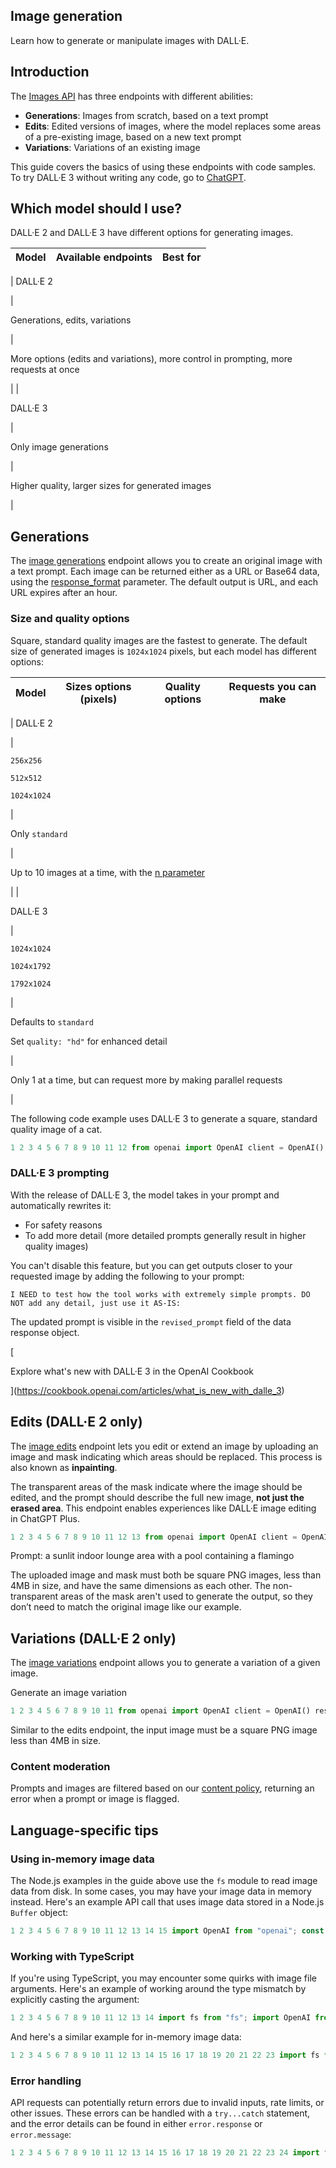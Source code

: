 ## Image generation

Learn how to generate or manipulate images with DALL·E.

## Introduction

The [Images API](https://platform.openai.com/docs/api-reference/images) has three endpoints with different abilities:

-   **Generations**: Images from scratch, based on a text prompt
-   **Edits**: Edited versions of images, where the model replaces some areas of a pre-existing image, based on a new text prompt
-   **Variations**: Variations of an existing image

This guide covers the basics of using these endpoints with code samples. To try DALL·E 3 without writing any code, go to [ChatGPT](https://chatgpt.com/).

## Which model should I use?

DALL·E 2 and DALL·E 3 have different options for generating images.

| Model | Available endpoints | Best for |
| --- | --- | --- |
| 
DALL·E 2

 | 

Generations, edits, variations

 | 

More options (edits and variations), more control in prompting, more requests at once

 |
| 

DALL·E 3

 | 

Only image generations

 | 

Higher quality, larger sizes for generated images

 |

## Generations

The [image generations](https://platform.openai.com/docs/api-reference/images/create) endpoint allows you to create an original image with a text prompt. Each image can be returned either as a URL or Base64 data, using the [response\_format](https://platform.openai.com/docs/api-reference/images/create#images/create-response_format) parameter. The default output is URL, and each URL expires after an hour.

### Size and quality options

Square, standard quality images are the fastest to generate. The default size of generated images is `1024x1024` pixels, but each model has different options:

| Model | Sizes options (pixels) | Quality options | Requests you can make |
| --- | --- | --- | --- |
| 
DALL·E 2

 | 

`256x256`

`512x512`

`1024x1024`

 | 

Only `standard`

 | 

Up to 10 images at a time, with the [n parameter](https://platform.openai.com/docs/api-reference/images/create#images/create-n)

 |
| 

DALL·E 3

 | 

`1024x1024`

`1024x1792`

`1792x1024`

 | 

Defaults to `standard`

Set `quality: "hd"` for enhanced detail

 | 

Only 1 at a time, but can request more by making parallel requests

 |

The following code example uses DALL·E 3 to generate a square, standard quality image of a cat.

```python
1 2 3 4 5 6 7 8 9 10 11 12 from openai import OpenAI client = OpenAI() response = client.images.generate( model="dall-e-3", prompt="a white siamese cat", size="1024x1024", quality="standard", n=1, ) print(response.data[0].url)
```

### DALL·E 3 prompting

With the release of DALL·E 3, the model takes in your prompt and automatically rewrites it:

-   For safety reasons
-   To add more detail (more detailed prompts generally result in higher quality images)

You can't disable this feature, but you can get outputs closer to your requested image by adding the following to your prompt:

`I NEED to test how the tool works with extremely simple prompts. DO NOT add any detail, just use it AS-IS:`

The updated prompt is visible in the `revised_prompt` field of the data response object.

[

Explore what's new with DALL·E 3 in the OpenAI Cookbook



](https://cookbook.openai.com/articles/what_is_new_with_dalle_3)

## Edits (DALL·E 2 only)

The [image edits](https://platform.openai.com/docs/api-reference/images/create-edit) endpoint lets you edit or extend an image by uploading an image and mask indicating which areas should be replaced. This process is also known as **inpainting**.

The transparent areas of the mask indicate where the image should be edited, and the prompt should describe the full new image, **not just the erased area**. This endpoint enables experiences like DALL·E image editing in ChatGPT Plus.

```python
1 2 3 4 5 6 7 8 9 10 11 12 13 from openai import OpenAI client = OpenAI() response = client.images.edit( model="dall-e-2", image=open("sunlit_lounge.png", "rb"), mask=open("mask.png", "rb"), prompt="A sunlit indoor lounge area with a pool containing a flamingo", n=1, size="1024x1024", ) print(response.data[0].url)
```

Prompt: a sunlit indoor lounge area with a pool containing a flamingo

The uploaded image and mask must both be square PNG images, less than 4MB in size, and have the same dimensions as each other. The non-transparent areas of the mask aren't used to generate the output, so they don’t need to match the original image like our example.

## Variations (DALL·E 2 only)

The [image variations](https://platform.openai.com/docs/api-reference/images/create-variation) endpoint allows you to generate a variation of a given image.

Generate an image variation

```python
1 2 3 4 5 6 7 8 9 10 11 from openai import OpenAI client = OpenAI() response = client.images.create_variation( model="dall-e-2", image=open("corgi_and_cat_paw.png", "rb"), n=1, size="1024x1024" ) print(response.data[0].url)
```

Similar to the edits endpoint, the input image must be a square PNG image less than 4MB in size.

### Content moderation

Prompts and images are filtered based on our [content policy](https://labs.openai.com/policies/content-policy), returning an error when a prompt or image is flagged.

## Language-specific tips

### Using in-memory image data

The Node.js examples in the guide above use the `fs` module to read image data from disk. In some cases, you may have your image data in memory instead. Here's an example API call that uses image data stored in a Node.js `Buffer` object:

```javascript
1 2 3 4 5 6 7 8 9 10 11 12 13 14 15 import OpenAI from "openai"; const openai = new OpenAI(); // This is the Buffer object that contains your image data const buffer = [your image data]; // Set a `name` that ends with .png so that the API knows it's a PNG image buffer.name = "image.png"; async function main() { const image = await openai.images.createVariation({ model: "dall-e-2", image: buffer, n: 1, size: "1024x1024" }); console.log(image.data); } main();
```

### Working with TypeScript

If you're using TypeScript, you may encounter some quirks with image file arguments. Here's an example of working around the type mismatch by explicitly casting the argument:

```javascript
1 2 3 4 5 6 7 8 9 10 11 12 13 14 import fs from "fs"; import OpenAI from "openai"; const openai = new OpenAI(); async function main() { // Cast the ReadStream to `any` to appease the TypeScript compiler const image = await openai.images.createVariation({ image: fs.createReadStream("image.png") as any, }); console.log(image.data); } main();
```

And here's a similar example for in-memory image data:

```javascript
1 2 3 4 5 6 7 8 9 10 11 12 13 14 15 16 17 18 19 20 21 22 23 import fs from "fs"; import OpenAI from "openai"; const openai = new OpenAI(); // This is the Buffer object that contains your image data const buffer: Buffer = [your image data]; // Cast the buffer to `any` so that we can set the `name` property const file: any = buffer; // Set a `name` that ends with .png so that the API knows it's a PNG image file.name = "image.png"; async function main() { const image = await openai.images.createVariation({ file, 1, "1024x1024" }); console.log(image.data); } main();
```

### Error handling

API requests can potentially return errors due to invalid inputs, rate limits, or other issues. These errors can be handled with a `try...catch` statement, and the error details can be found in either `error.response` or `error.message`:

```javascript
1 2 3 4 5 6 7 8 9 10 11 12 13 14 15 16 17 18 19 20 21 22 23 24 import fs from "fs"; import OpenAI from "openai"; const openai = new OpenAI(); async function main() { try { const image = await openai.images.createVariation({ image: fs.createReadStream("image.png"), n: 1, size: "1024x1024", }); console.log(image.data); } catch (error) { if (error.response) { console.log(error.response.status); console.log(error.response.data); } else { console.log(error.message); } } } main();
```